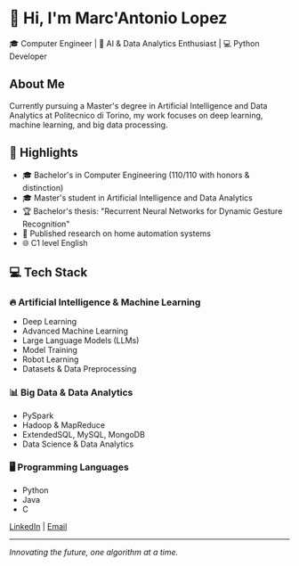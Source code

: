 # 👋 Hi, I'm Marc'Antonio Lopez

🎓 Computer Engineer | 🤖 AI & Data Analytics Enthusiast | 💻 Python Developer

## About Me

Currently pursuing a Master's degree in Artificial Intelligence and Data Analytics at Politecnico di Torino, my work focuses on deep learning, machine learning, and big data processing.

## 🚀 Highlights

- 🎓 Bachelor's in Computer Engineering (110/110 with honors & distinction)
- 🎓 Master's student in Artificial Intelligence and Data Analytics
- 🏆 Bachelor's thesis: "Recurrent Neural Networks for Dynamic Gesture Recognition"
- 📘 Published research on home automation systems
- 🌐 C1 level English

## 💻 Tech Stack

### 🔥 Artificial Intelligence & Machine Learning
- Deep Learning
- Advanced Machine Learning
- Large Language Models (LLMs)
- Model Training
- Robot Learning
- Datasets & Data Preprocessing

### 📊 Big Data & Data Analytics
- PySpark
- Hadoop & MapReduce
- ExtendedSQL, MySQL, MongoDB
- Data Science & Data Analytics

### 🖥️ Programming Languages
- Python
- Java
- C

[LinkedIn](www.linkedin.com/in/marc-antonio-lopez-50033b234) | [Email](mailto:marcantoniolopez0@gmail.com)

---

*Innovating the future, one algorithm at a time.*
